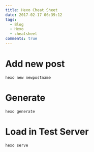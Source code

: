 ```yaml
---
title: Hexo Cheat Sheet
date: 2017-02-17 06:39:12
tags:
  - Blog
  - Hexo
  - cheatsheet
comments: true
---
```


<!-- more -->

# Add new post
```
hexo new newpostname
```
# Generate
```
hexo generate
```
# Load in Test Server
```
hexo serve
```

